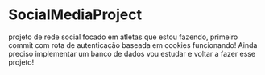 # SocialMediaProject
projeto de rede social focado em atletas que estou fazendo, primeiro commit com rota de autenticação baseada em cookies funcionando! Ainda preciso implementar um banco de dados vou estudar e voltar a fazer esse projeto!
